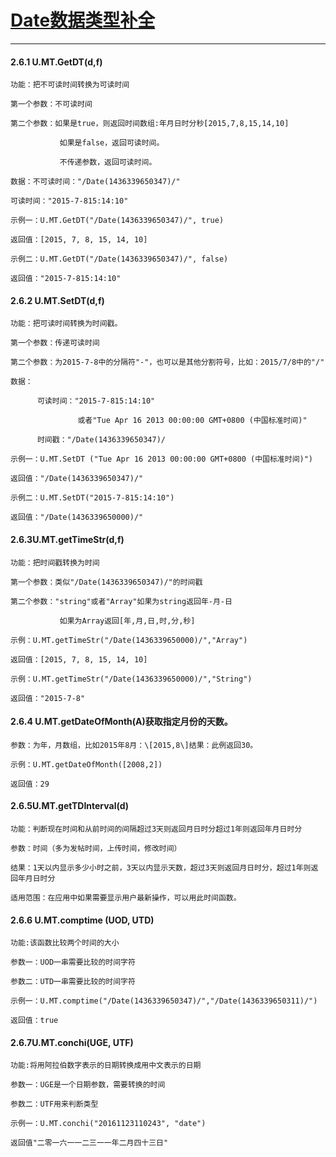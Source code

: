 # [Date数据类型补全](http://api.1473.cn/example/Date.htm)

---

#### 2.6.1 U.MT.GetDT\(d,f\)

```
功能：把不可读时间转换为可读时间

第一个参数：不可读时间

第二个参数：如果是true，则返回时间数组:年月日时分秒[2015,7,8,15,14,10]

           如果是false，返回可读时间。 

           不传递参数，返回可读时间。

数据：不可读时间："/Date(1436339650347)/"

可读时间："2015-7-815:14:10"

示例一：U.MT.GetDT("/Date(1436339650347)/", true)

返回值：[2015, 7, 8, 15, 14, 10]

示例二：U.MT.GetDT("/Date(1436339650347)/", false)

返回值："2015-7-815:14:10"
```

#### 2.6.2 U.MT.SetDT\(d,f\)

```
功能：把可读时间转换为时间戳。

第一个参数：传递可读时间

第二个参数：为2015-7-8中的分隔符"-"，也可以是其他分割符号，比如：2015/7/8中的"/"

数据：

      可读时间："2015-7-815:14:10"

               或者"Tue Apr 16 2013 00:00:00 GMT+0800 (中国标准时间)"

      时间戳："/Date(1436339650347)/

示例一：U.MT.SetDT ("Tue Apr 16 2013 00:00:00 GMT+0800 (中国标准时间)")

返回值："/Date(1436339650347)/"

示例二：U.MT.SetDT("2015-7-815:14:10")

返回值："/Date(1436339650000)/"
```

#### 2.6.3U.MT.getTimeStr\(d,f\)

```
功能：把时间戳转换为时间

第一个参数：类似"/Date(1436339650347)/"的时间戳

第二个参数："string"或者"Array"如果为string返回年-月-日

           如果为Array返回[年,月,日,时,分,秒]

示例：U.MT.getTimeStr("/Date(1436339650000)/","Array")

返回值：[2015, 7, 8, 15, 14, 10]

示例：U.MT.getTimeStr("/Date(1436339650000)/","String")

返回值："2015-7-8"
```

#### 2.6.4 U.MT.getDateOfMonth\(A\)获取指定月份的天数。

```
参数：为年，月数组，比如2015年8月：\[2015,8\]结果：此例返回30。

示例：U.MT.getDateOfMonth([2008,2])

返回值：29
```

#### 2.6.5U.MT.getTDInterval\(d\)

```
功能：判断现在时间和从前时间的间隔超过3天则返回月日时分超过1年则返回年月日时分

参数：时间（多为发帖时间，上传时间，修改时间）

结果：1天以内显示多少小时之前，3天以内显示天数，超过3天则返回月日时分，超过1年则返回年月日时分

适用范围：在应用中如果需要显示用户最新操作，可以用此时间函数。
```

#### 2.6.6 U.MT.comptime \(UOD, UTD\)

```
功能:该函数比较两个时间的大小

参数一：UOD一串需要比较的时间字符

参数二：UTD一串需要比较的时间字符

示例一：U.MT.comptime("/Date(1436339650347)/","/Date(1436339650311)/")

返回值：true
```

#### 2.6.7U.MT.conchi\(UGE, UTF\)

```
功能:将用阿拉伯数字表示的日期转换成用中文表示的日期

参数一：UGE是一个日期参数，需要转换的时间

参数二：UTF用来判断类型

示例一：U.MT.conchi("20161123110243", "date")

返回值"二零一六一一二三一一年二月四十三日"
```




